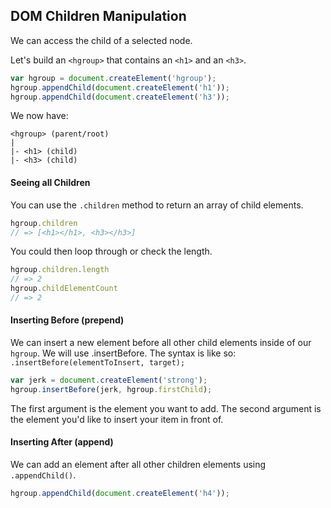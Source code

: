 ## DOM Children Manipulation

We can access the child of a selected node.

Let's build an `<hgroup>` that contains an `<h1>` and an `<h3>`.

```js
var hgroup = document.createElement('hgroup');
hgroup.appendChild(document.createElement('h1'));
hgroup.appendChild(document.createElement('h3'));
```

We now have:

```
<hgroup> (parent/root)
|
|- <h1> (child)
|- <h3> (child)
```

#### Seeing all Children

You can use the `.children` method to return an array of child elements.

```js
hgroup.children
// => [<h1>​</h1>​, <h3>​</h3>​]
```

You could then loop through or check the length.

```js
hgroup.children.length
// => 2
hgroup.childElementCount
// => 2
```

#### Inserting Before (prepend)

We can insert a new element before all other child elements inside of our `hgroup`. We will use .insertBefore. The syntax is like so: `.insertBefore(elementToInsert, target);`

```js
var jerk = document.createElement('strong');
hgroup.insertBefore(jerk, hgroup.firstChild);
```

The first argument is the element you want to add. The second argument is the element you'd like to insert your item in front of.


#### Inserting After (append)

We can add an element after all other children elements using `.appendChild()`.

```js
hgroup.appendChild(document.createElement('h4'));
```
